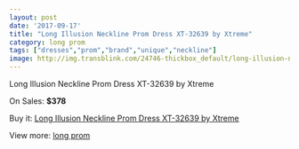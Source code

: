 ```yaml
---
layout: post
date: '2017-09-17'
title: "Long Illusion Neckline Prom Dress XT-32639 by Xtreme"
category: long prom
tags: ["dresses","prom","brand","unique","neckline"]
image: http://img.transblink.com/24746-thickbox_default/long-illusion-neckline-prom-dress-xt-32639-by-xtreme.jpg
---
```

Long Illusion Neckline Prom Dress XT-32639 by Xtreme

On Sales: **$378**
<a href="https://www.transblink.com/en/long-prom/7808-long-illusion-neckline-prom-dress-xt-32639-by-xtreme.html"><amp-img layout="responsive" width="600" height="600" src="//img.transblink.com/24746-thickbox_default/long-illusion-neckline-prom-dress-xt-32639-by-xtreme.jpg" alt="Long Illusion Neckline Prom Dress XT-32639 by Xtreme 0" /></a>
<a href="https://www.transblink.com/en/long-prom/7808-long-illusion-neckline-prom-dress-xt-32639-by-xtreme.html"><amp-img layout="responsive" width="600" height="600" src="//img.transblink.com/24748-thickbox_default/long-illusion-neckline-prom-dress-xt-32639-by-xtreme.jpg" alt="Long Illusion Neckline Prom Dress XT-32639 by Xtreme 1" /></a>
<a href="https://www.transblink.com/en/long-prom/7808-long-illusion-neckline-prom-dress-xt-32639-by-xtreme.html"><amp-img layout="responsive" width="600" height="600" src="//img.transblink.com/24747-thickbox_default/long-illusion-neckline-prom-dress-xt-32639-by-xtreme.jpg" alt="Long Illusion Neckline Prom Dress XT-32639 by Xtreme 2" /></a>

Buy it: [Long Illusion Neckline Prom Dress XT-32639 by Xtreme](https://www.transblink.com/en/long-prom/7808-long-illusion-neckline-prom-dress-xt-32639-by-xtreme.html "Long Illusion Neckline Prom Dress XT-32639 by Xtreme")

View more: [long prom](https://www.transblink.com/en/58-long-prom "long prom")
